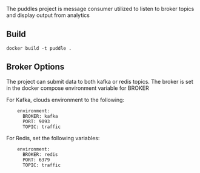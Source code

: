 The puddles project is message consumer utilized to listen to broker topics and display output from analytics

## Build
```
docker build -t puddle .
```

## Broker Options
The project can submit data to both kafka or redis topics. The broker is set in the docker compose environment variable for BROKER

For Kafka, clouds environment to the following:
```
    environment:
      BROKER: kafka
      PORT: 9093
      TOPIC: traffic
```
For Redis, set the following variables:
```
    environment:
      BROKER: redis
      PORT: 6379
      TOPIC: traffic
```